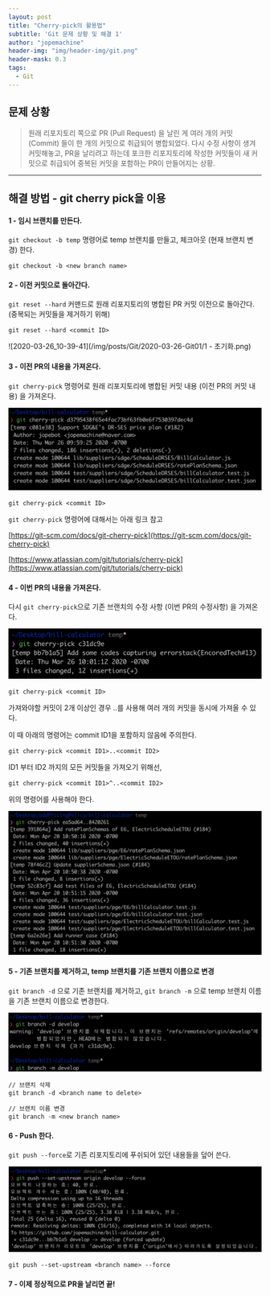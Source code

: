 ```yaml
---
layout: post
title: "Cherry-pick의 활용법"
subtitle: 'Git 문제 상황 및 해결 1'
author: "jopemachine"
header-img: "img/header-img/git.png"
header-mask: 0.3
tags:
  - Git
---
```


## 문제 상황 

<blockquote>
원래 리포지토리 쪽으로 PR (Pull Request) 을 날린 게 여러 개의 커밋 (Commit) 들이 한 개의 커밋으로 취급되어 병합되었다. 
다시 수정 사항이 생겨 커밋해놓고, PR을 날리려고 하는데 포크한 리포지토리에 작성한 커밋들이 새 커밋으로 취급되어 중복된 커밋을 포함하는 PR이 만들어지는 상황.
</blockquote>

<hr>

## 해결 방법 - git cherry pick을 이용

#### 1 - 임시 브랜치를 만든다.

`git checkout -b temp` 명령어로 temp 브랜치를 만들고, 체크아웃 (현재 브랜치 변경) 한다.

~~~
git checkout -b <new branch name>
~~~

#### 2 - 이전 커밋으로 돌아간다. 

`git reset --hard` 커맨드로 원래 리포지토리의 병합된 PR 커밋 이전으로 돌아간다. (중복되는 커밋들을 제거하기 위해)

~~~
git reset --hard <commit ID>
~~~

![2020-03-26_10-39-41](/img/posts/Git/2020-03-26-Git01/1 - 초기화.png)

#### 3 - 이전 PR의 내용을 가져온다.

`git cherry-pick` 명령어로 원래 리포지토리에 병합된 커밋 내용 (이전 PR의 커밋 내용) 을 가져온다.

![2020-03-26_10-39-41](/img/posts/Git/2020-03-26-Git01/2020-03-26_10-39-41.png)

~~~
git cherry-pick <commit ID>
~~~

`git cherry-pick` 명령어에 대해서는 아래 링크 참고

[https://git-scm.com/docs/git-cherry-pick](https://git-scm.com/docs/git-cherry-pick)

[https://www.atlassian.com/git/tutorials/cherry-pick](https://www.atlassian.com/git/tutorials/cherry-pick)

#### 4 - 이번 PR의 내용을 가져온다.

다시 `git cherry-pick`으로 기존 브랜치의 수정 사항 (이번 PR의 수정사항) 을 가져온다.

![2020-03-26_10-39-41](/img/posts/Git/2020-03-26-Git01/2020-03-26_10-41-43.png)

~~~
git cherry-pick <commit ID>
~~~

가져와야할 커밋이 2개 이상인 경우 ..를 사용해 여러 개의 커밋을 동시에 가져올 수 있다. 

이 때 아래의 명령어는 commit ID1을 포함하지 않음에 주의한다.

~~~
git cherry-pick <commit ID1>..<commit ID2>
~~~

ID1 부터 ID2 까지의 모든 커밋들을 가져오기 위해선,

~~~
git cherry-pick <commit ID1>^..<commit ID2>
~~~

위의 명령어를 사용해야 한다.

![](/img/posts/Git/2020-03-26-Git01/2020-04-20_11-06-22.png)

#### 5 - 기존 브랜치를 제거하고, temp 브랜치를 기존 브랜치 이름으로 변경

`git branch -d` 으로 기존 브랜치를 제거하고, `git branch -m` 으로 temp 브랜치 이름을 기존 브랜치 이름으로 변경한다.

![2020-03-26_10-39-41](/img/posts/Git/2020-03-26-Git01/2020-03-26_10-44-33.png)

~~~
// 브랜치 삭제
git branch -d <branch name to delete>
~~~

~~~
// 브랜치 이름 변경 
git branch -m <new branch name>
~~~

#### 6 - Push 한다.

`git push --force`로 기존 리포지토리에 푸쉬되어 있던 내용들을 덮어 쓴다.

![2020-03-26_10-39-41](/img/posts/Git/2020-03-26-Git01/2020-03-26_10-46-36.png)

~~~
git push --set-upstream <branch name> --force
~~~

#### 7 - 이제 정상적으로 PR을 날리면 끝!






